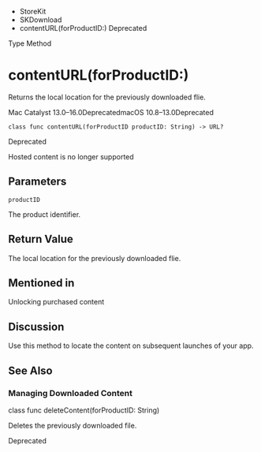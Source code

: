 

- StoreKit
- SKDownload
-  contentURL(forProductID:) Deprecated

Type Method

# contentURL(forProductID:)

Returns the local location for the previously downloaded flie.

Mac Catalyst 13.0–16.0DeprecatedmacOS 10.8–13.0Deprecated

``` source
class func contentURL(forProductID productID: String) -> URL?
```

Deprecated

Hosted content is no longer supported

## Parameters 

`productID`  

The product identifier.

## Return Value

The local location for the previously downloaded flie.

## Mentioned in 

Unlocking purchased content

## Discussion

Use this method to locate the content on subsequent launches of your app.

## See Also

### Managing Downloaded Content

class func deleteContent(forProductID: String)

Deletes the previously downloaded file.

Deprecated

